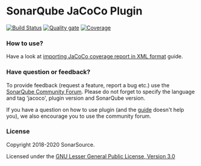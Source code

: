 # SonarQube JaCoCo Plugin

[![Build Status](https://api.cirrus-ci.com/github/SonarSource/sonar-jacoco.svg?branch=master)](https://cirrus-ci.com/github/SonarSource/sonar-jacoco)
[![Quality gate](https://next.sonarqube.com/sonarqube/api/project_badges/measure?project=org.sonarsource.jacoco%3Asonar-jacoco&metric=alert_status)](https://next.sonarqube.com/sonarqube/dashboard?id=org.sonarsource.jacoco%3Asonar-jacoco)
[![Coverage](https://next.sonarqube.com/sonarqube/api/project_badges/measure?project=org.sonarsource.jacoco%3Asonar-jacoco&metric=coverage)](https://next.sonarqube.com/sonarqube/component_measures?id=org.sonarsource.jacoco%3Asonar-jacoco&metric=coverage) 


### How to use?

Have a look at [importing JaCoCo coverage report in XML format](https://community.sonarsource.com/t/coverage-test-data-importing-jacoco-coverage-report-in-xml-format/12151) guide.


### Have question or feedback?


To provide feedback (request a feature, report a bug etc.) use the [SonarQube Community Forum](https://community.sonarsource.com/). Please do not forget to specify the language and tag 'jacoco', plugin version and SonarQube version.

If you have a question on how to use plugin (and the [guide](https://community.sonarsource.com/t/coverage-test-data-importing-jacoco-coverage-report-in-xml-format/12151) doesn't help you), we also encourage you to use the community forum.

### License

Copyright 2018-2020 SonarSource.

Licensed under the [GNU Lesser General Public License, Version 3.0](http://www.gnu.org/licenses/lgpl.txt)
